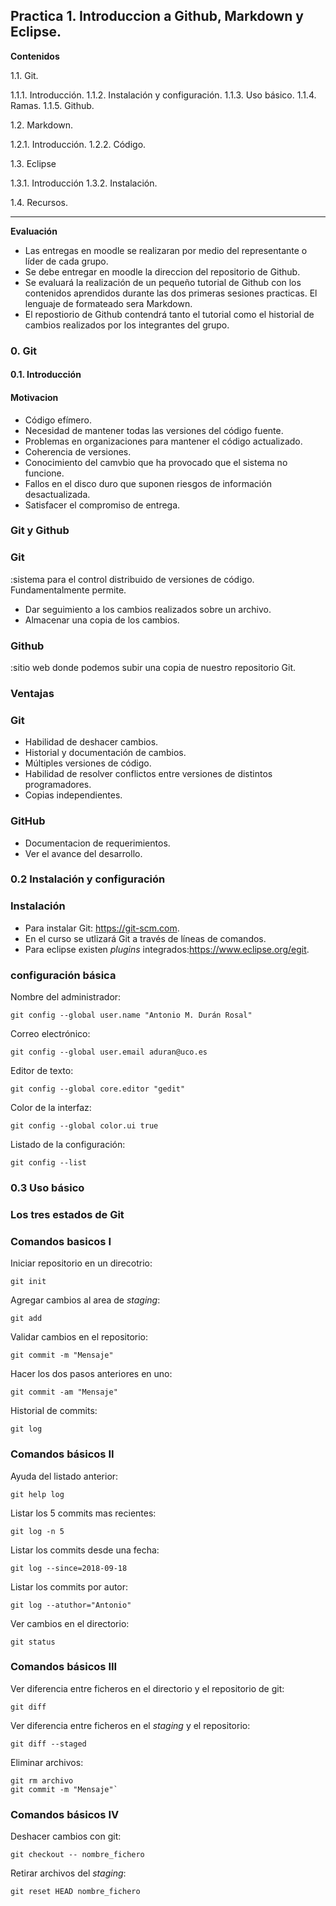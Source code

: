 Practica 1. Introduccion a Github, Markdown y Eclipse.
---

**Contenidos**

1.1. Git.

   1.1.1. Introducción.
   1.1.2. Instalación y configuración.
   1.1.3. Uso básico.
   1.1.4. Ramas.
   1.1.5. Github.

1.2. Markdown.

   1.2.1. Introducción.
   1.2.2. Código.

1.3. Eclipse

   1.3.1. Introducción
   1.3.2. Instalación.

1.4. Recursos.

---

**Evaluación**


* Las entregas en moodle se realizaran por medio del representante o líder de cada grupo.
* Se debe entregar en moodle la direccion del repositorio de Github.
* Se evaluará la realización de un pequeño tutorial de Github con los contenidos aprendidos durante las dos primeras sesiones practicas. El lenguaje de formateado sera Markdown.
* El repostiorio de Github contendrá tanto el tutorial como el historial de cambios realizados por los integrantes del grupo.

### 0. Git

#### 0.1. Introducción

#### Motivacion

* Código efímero.  
* Necesidad de mantener todas las versiones del código fuente.
* Problemas en organizaciones para mantener el código actualizado.
* Coherencia de versiones.
* Conocimiento del camvbio que ha provocado que el sistema no funcione.
* Fallos en el disco duro que suponen riesgos de información desactualizada.
* Satisfacer el compromiso de entrega.

### Git y Github

### Git

:sistema para el control distribuido de versiones de código. Fundamentalmente permite.
* Dar seguimiento a los cambios realizados sobre un archivo.
* Almacenar una copia de los cambios.

### Github

:sitio web donde podemos subir una copia de nuestro repositorio Git.

### Ventajas
### Git
* Habilidad de deshacer cambios.
* Historial y documentación de cambios.
* Múltiples versiones de código.
* Habilidad de resolver conflictos entre versiones de distintos programadores.
* Copias independientes.

### GitHub

* Documentacion de requerimientos.
* Ver el avance del desarrollo.

### 0.2 Instalación y configuración

### Instalación
* Para instalar Git: https://git-scm.com.
* En el curso se utlizará Git a través de líneas de comandos.
* Para eclipse existen *plugins* integrados:https://www.eclipse.org/egit.

### configuración básica
   Nombre del administrador:
   ~~~  
   git config --global user.name "Antonio M. Durán Rosal"
   ~~~  
   Correo electrónico:
   ~~~  
   git config --global user.email aduran@uco.es
   ~~~  
   Editor de texto:  
   ~~~
   git config --global core.editor "gedit"  
   ~~~
   Color de la interfaz:  
   ~~~
   git config --global color.ui true  
   ~~~
   Listado de la configuración:  
   ~~~
   git config --list  
   ~~~

### 0.3 Uso básico
### Los tres estados de Git
### Comandos basicos I
Iniciar repositorio en un direcotrio:  
~~~
git init  
~~~
Agregar cambios al area de *staging*:  
~~~
git add
~~~  
Validar cambios en el repositorio:  
~~~
git commit -m "Mensaje"  
~~~
Hacer los dos pasos anteriores en uno:
~~~  
git commit -am "Mensaje"  
~~~
Historial de commits:  
~~~
git log  
~~~
### Comandos básicos II
Ayuda del listado anterior:  
~~~
git help log  
~~~
Listar los 5 commits mas recientes:  
~~~
git log -n 5  
~~~
Listar los commits desde una fecha:  
~~~
git log --since=2018-09-18  
~~~
Listar los commits por autor:  
~~~
git log --atuthor="Antonio"  
~~~
Ver cambios en el directorio:  
~~~
git status  
~~~

### Comandos básicos III

Ver diferencia entre ficheros en el directorio y el repositorio de git:
~~~  
git diff  
~~~
Ver diferencia entre ficheros en el *staging* y el repositorio:  
~~~
git diff --staged  
~~~
Eliminar archivos:  
~~~
git rm archivo  
git commit -m "Mensaje"`
~~~

### Comandos básicos IV
Deshacer cambios con git:  
~~~
git checkout -- nombre_fichero  
~~~
Retirar archivos del *staging*:
~~~
git reset HEAD nombre_fichero  
~~~
